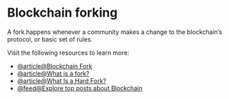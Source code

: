 # Blockchain forking

A fork happens whenever a community makes a change to the blockchain’s protocol, or basic set of rules.

Visit the following resources to learn more:

- [@article@Blockchain Fork](https://en.wikipedia.org/wiki/Fork_\(blockchain\))
- [@article@What is a fork?](https://www.coinbase.com/learn/crypto-basics/what-is-a-fork)
- [@article@What Is a Hard Fork?](https://www.investopedia.com/terms/h/hard-fork.asp)
- [@feed@Explore top posts about Blockchain](https://app.daily.dev/tags/blockchain?ref=roadmapsh)
